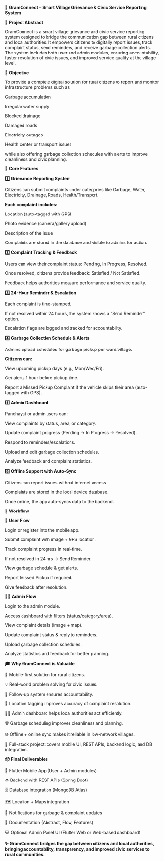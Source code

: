 **📘 GramConnect – Smart Village Grievance & Civic Service Reporting System**

**📌 Project Abstract**

GramConnect is a smart village grievance and civic service reporting system designed to bridge the communication gap between rural citizens and local authorities. It empowers citizens to digitally report issues, track complaint status, send reminders, and receive garbage collection alerts. The system includes both user and admin modules, ensuring accountability, faster resolution of civic issues, and improved service quality at the village level.

**🎯 Objective**

To provide a complete digital solution for rural citizens to report and monitor infrastructure problems such as:

Garbage accumulation

Irregular water supply

Blocked drainage

Damaged roads

Electricity outages

Health center or transport issues

while also offering garbage collection schedules with alerts to improve cleanliness and civic planning.

**🧩 Core Features**

**1️⃣ Grievance Reporting System**

Citizens can submit complaints under categories like Garbage, Water, Electricity, Drainage, Roads, Health/Transport.

**Each complaint includes:**

Location (auto-tagged with GPS)

Photo evidence (camera/gallery upload)

Description of the issue

Complaints are stored in the database and visible to admins for action.

**2️⃣ Complaint Tracking & Feedback**

Users can view their complaint status: Pending, In Progress, Resolved.

Once resolved, citizens provide feedback: Satisfied / Not Satisfied.

Feedback helps authorities measure performance and service quality.

**3️⃣ 24-Hour Reminder & Escalation**

Each complaint is time-stamped.

If not resolved within 24 hours, the system shows a “Send Reminder” option.

Escalation flags are logged and tracked for accountability.

**4️⃣ Garbage Collection Schedule & Alerts**

Admins upload schedules for garbage pickup per ward/village.

**Citizens can:**

View upcoming pickup days (e.g., Mon/Wed/Fri).

Get alerts 1 hour before pickup time.

Report a Missed Pickup Complaint if the vehicle skips their area (auto-tagged with GPS).

**5️⃣ Admin Dashboard**

Panchayat or admin users can:

View complaints by status, area, or category.

Update complaint progress (Pending → In Progress → Resolved).

Respond to reminders/escalations.

Upload and edit garbage collection schedules.

Analyze feedback and complaint statistics.

**6️⃣ Offline Support with Auto-Sync**

Citizens can report issues without internet access.

Complaints are stored in the local device database.

Once online, the app auto-syncs data to the backend.

**🔁 Workflow**

**👤 User Flow**

Login or register into the mobile app.

Submit complaint with image + GPS location.

Track complaint progress in real-time.

If not resolved in 24 hrs → Send Reminder.

View garbage schedule & get alerts.

Report Missed Pickup if required.

Give feedback after resolution.

**👨‍💼 Admin Flow**

Login to the admin module.

Access dashboard with filters (status/category/area).

View complaint details (image + map).

Update complaint status & reply to reminders.

Upload garbage collection schedules.

Analyze statistics and feedback for better planning.

**🎓 Why GramConnect is Valuable**

📲 Mobile-first solution for rural citizens.

💡 Real-world problem solving for civic issues.

🔁 Follow-up system ensures accountability.

📍 Location tagging improves accuracy of complaint resolution.

👨‍💼 Admin dashboard helps local authorities act efficiently.

🗑️ Garbage scheduling improves cleanliness and planning.

🌐 Offline + online sync makes it reliable in low-network villages.

🧩 Full-stack project: covers mobile UI, REST APIs, backend logic, and DB integration.

**📦 Final Deliverables**

📱 Flutter Mobile App (User + Admin modules)

⚙️ Backend with REST APIs (Spring Boot)

🗄️ Database integration (MongoDB Atlas)

🗺️ Location + Maps integration

🔔 Notifications for garbage & complaint updates

📄 Documentation (Abstract, Flow, Features)

💻 Optional Admin Panel UI (Flutter Web or Web-based dashboard)

**✨ GramConnect bridges the gap between citizens and local authorities, bringing accountability, transparency, and improved civic services to rural communities.**
